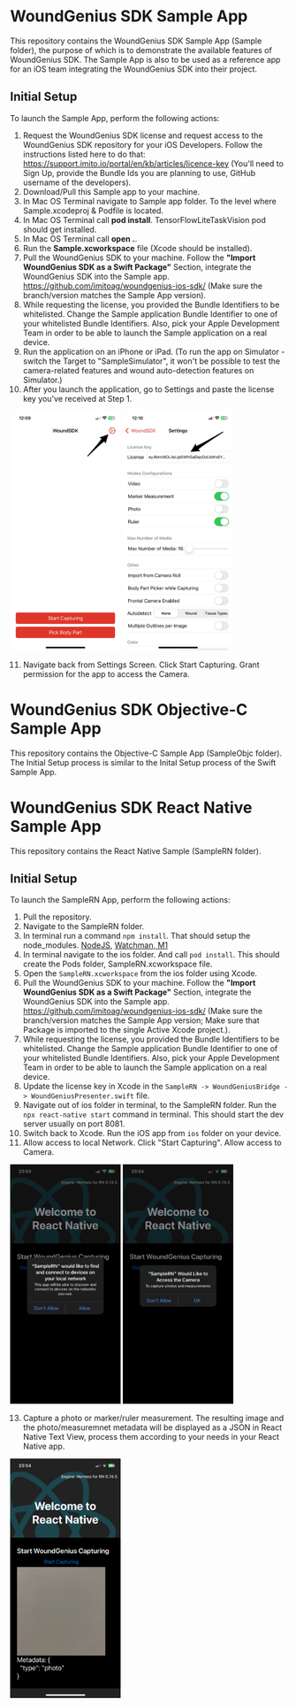 # WoundGenius SDK Sample App

This repository contains the WoundGenius SDK Sample App (Sample folder), the purpose of which is to demonstrate the available features of WoundGenius SDK.
The Sample App is also to be used as a reference app for an iOS team integrating the WoundGenius SDK into their project.

## Initial Setup
To launch the Sample App, perform the following actions:

1. Request the WoundGenius SDK license and request access to the WoundGenius SDK repository for your iOS Developers. Follow the instructions listed here to do that: https://support.imito.io/portal/en/kb/articles/licence-key (You'll need to Sign Up, provide the Bundle Ids you are planning to use, GitHub username of the developers).
2. Download/Pull this Sample app to your machine.
3. In Mac OS Terminal navigate to Sample app folder. To the level where Sample.xcodeproj & Podfile is located.
4. In Mac OS Terminal call **pod install**. TensorFlowLiteTaskVision pod should get installed.
5. In Mac OS Terminal call **open .**.
6. Run the **Sample.xcworkspace** file (Xcode should be installed).
7. Pull the WoundGenius SDK to your machine. Follow the **"Import WoundGenius SDK as a Swift Package"** Section, integrate the WoundGenius SDK into the Sample app. https://github.com/imitoag/woundgenius-ios-sdk/ (Make sure the branch/version matches the Sample App version).
8. While requesting the license, you provided the Bundle Identifiers to be whitelisted. Change the Sample application Bundle Identifier to one of your whitelisted Bundle Identifiers. Also, pick your Apple Development Team in order to be able to launch the Sample application on a real device.
9. Run the application on an iPhone or iPad. (To run the app on Simulator - switch the Target to "SampleSimulator", it won't be possible to test the camera-related features and wound auto-detection features on Simulator.)
10. After you launch the application, go to Settings and paste the license key you've received at Step 1.

<img src="README/settings_button.jpg" width="200">  <img src="README/license_key.jpg" width="200"> 

11. Navigate back from Settings Screen. Click Start Capturing. Grant permission for the app to access the Camera.

# WoundGenius SDK Objective-C Sample App

This repository contains the Objective-C Sample App (SampleObjc folder). The Initial Setup process is similar to the Inital Setup process of the Swift Sample App.

# WoundGenius SDK React Native Sample App

This repository contains the React Native Sample (SampleRN folder).

## Initial Setup
To launch the SampleRN App, perform the following actions:

1. Pull the repository.
2. Navigate to the SampleRN folder.
3. In terminal run a command ```npm install```. That should setup the node_modules. [NodeJS](https://nodejs.org/en/download/package-manager), [Watchman, M1](https://stackoverflow.com/a/70177808/1847511)
4. In terminal navigate to the ios folder. And call ```pod install```. This should create the Pods folder, SampleRN.xcworkspace file.
5. Open the ```SampleRN.xcworkspace``` from the ios folder using Xcode.
6. Pull the WoundGenius SDK to your machine. Follow the **"Import WoundGenius SDK as a Swift Package"** Section, integrate the WoundGenius SDK into the Sample app. https://github.com/imitoag/woundgenius-ios-sdk/ (Make sure the branch/version matches the Sample App version; Make sure that Package is imported to the single Active Xcode project.).
7. While requesting the license, you provided the Bundle Identifiers to be whitelisted. Change the Sample application Bundle Identifier to one of your whitelisted Bundle Identifiers. Also, pick your Apple Development Team in order to be able to launch the Sample application on a real device.
8. Update the license key in Xcode in the ```SampleRN -> WoundGeniusBridge -> WoundGeniusPresenter.swift``` file.
9. Navigate out of ios folder in terminal, to the SampleRN folder. Run the ```npx react-native start``` command in terminal. This should start the dev server usually on port 8081.
10. Switch back to Xcode. Run the iOS app from ```ios``` folder on your device.
11. Allow access to local Network. Click "Start Capturing". Allow access to Camera.

<img src="README/rn_local_network.PNG" width="200">  <img src="README/rn_camera.PNG" width="200"> 

13. Capture a photo or marker/ruler measurement. The resulting image and the photo/measuremnet metadata will be displayed as a JSON in React Native Text View, process them according to your needs in your React Native app.

<img src="README/rn_result.PNG" width="200">


